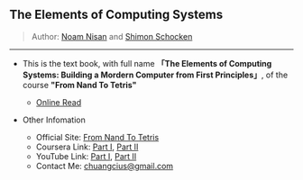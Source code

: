 ## The Elements of Computing Systems

> Author:  [Noam Nisan](https://www.cse.huji.ac.il/~noam/) and [Shimon Schocken](https://www.shimonschocken.com/)

-----

* This is the text book, with full name **「The Elements of Computing Systems: Building a Mordern Computer from First Principles」**, of the course **"From Nand To Tetris"**
  * [Online Read](https://cookabc.github.io/from-nand-to-tetris/)


* Other Infomation
  * Official Site: [From Nand To Tetris](https://www.nand2tetris.org/)
  * Coursera Link: [Part I](https://www.coursera.org/learn/build-a-computer), [Part II](https://www.coursera.org/learn/nand2tetris2)
  * YouTube Link: [Part I](https://www.youtube.com/playlist?list=PLrDd_kMiAuNmSb-CKWQqq9oBFN_KNMTaI), [Part II](https://www.youtube.com/playlist?list=PLrDd_kMiAuNmllp9vuPqCuttC1XL9VyVh)
  * Contact Me: chuangcius@gmail.com
